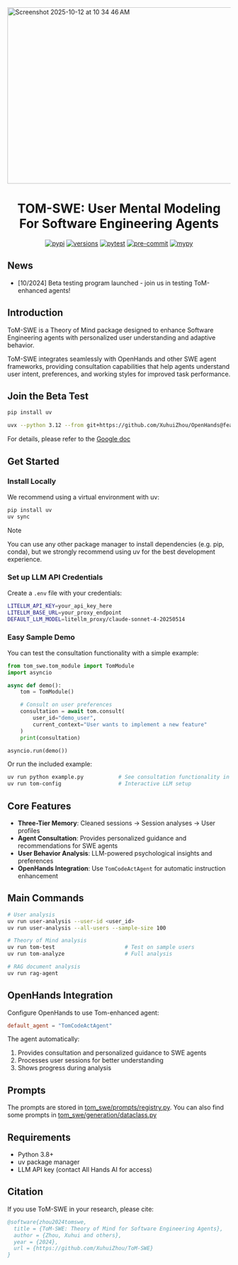 <img width="987" height="397" alt="Screenshot 2025-10-12 at 10 34 46 AM" src="https://github.com/user-attachments/assets/bfa44483-85a4-4614-b4b6-b887e00d7274" />


<h1 align="center">TOM-SWE: User Mental Modeling For Software Engineering Agents</h1>

<div align="center">

[![pypi](https://img.shields.io/pypi/v/tom-swe.svg)](https://pypi.python.org/pypi/tom-swe)
[![versions](https://img.shields.io/pypi/pyversions/tom-swe.svg)](https://github.com/All-Hands-AI/ToM-SWE)
[![pytest](https://img.shields.io/github/actions/workflow/status/All-Hands-AI/ToM-SWE/pytest.yml?branch=main&logo=github&label=pytest)](https://github.com/All-Hands-AI/ToM-SWE/actions?query=branch%3Amain)
[![pre-commit](https://img.shields.io/github/actions/workflow/status/All-Hands-AI/ToM-SWE/pre-commit.yml?branch=main&logo=github&label=pre-commit)](https://github.com/All-Hands-AI/ToM-SWE/actions?query=branch%3Amain)
[![mypy](https://img.shields.io/github/actions/workflow/status/All-Hands-AI/ToM-SWE/mypy.yml?branch=main&logo=github&label=mypy)](https://github.com/All-Hands-AI/ToM-SWE/actions?query=branch%3Amain)

</div>

## News

* [10/2024] Beta testing program launched - join us in testing ToM-enhanced agents!

## Introduction

ToM-SWE is a Theory of Mind package designed to enhance Software Engineering agents with personalized user understanding and adaptive behavior.

ToM-SWE integrates seamlessly with OpenHands and other SWE agent frameworks, providing consultation capabilities that help agents understand user intent, preferences, and working styles for improved task performance.

## Join the Beta Test

```bash
pip install uv

uvx --python 3.12 --from git+https://github.com/XuhuiZhou/OpenHands@feature/tom-codeact-agent openhands
```

For details, please refer to the [Google doc](https://docs.google.com/document/d/1P8b1SSF_HYgahK6eO7qSHbOcTv3o3z6SWMH_osyR3_w/edit?usp=sharing)

## Get Started

### Install Locally

We recommend using a virtual environment with uv:

```bash
pip install uv
uv sync
```

> [!NOTE]
> You can use any other package manager to install dependencies (e.g. pip, conda), but we strongly recommend using uv for the best development experience.

### Set up LLM API Credentials

Create a `.env` file with your credentials:

```bash
LITELLM_API_KEY=your_api_key_here
LITELLM_BASE_URL=your_proxy_endpoint
DEFAULT_LLM_MODEL=litellm_proxy/claude-sonnet-4-20250514
```

### Easy Sample Demo

You can test the consultation functionality with a simple example:

```python
from tom_swe.tom_module import TomModule
import asyncio

async def demo():
    tom = TomModule()

    # Consult on user preferences
    consultation = await tom.consult(
        user_id="demo_user",
        current_context="User wants to implement a new feature"
    )
    print(consultation)

asyncio.run(demo())
```

Or run the included example:

```bash
uv run python example.py           # See consultation functionality in action
uv run tom-config                  # Interactive LLM setup
```

## Core Features

- **Three-Tier Memory**: Cleaned sessions → Session analyses → User profiles
- **Agent Consultation**: Provides personalized guidance and recommendations for SWE agents
- **User Behavior Analysis**: LLM-powered psychological insights and preferences
- **OpenHands Integration**: Use `TomCodeActAgent` for automatic instruction enhancement

## Main Commands

```bash
# User analysis
uv run user-analysis --user-id <user_id>
uv run user-analysis --all-users --sample-size 100

# Theory of Mind analysis
uv run tom-test                      # Test on sample users
uv run tom-analyze                   # Full analysis

# RAG document analysis
uv run rag-agent
```

## OpenHands Integration

Configure OpenHands to use Tom-enhanced agent:

```toml
default_agent = "TomCodeActAgent"
```

The agent automatically:
1. Provides consultation and personalized guidance to SWE agents
2. Processes user sessions for better understanding
3. Shows progress during analysis

## Prompts

The prompts are stored in [tom_swe/prompts/registry.py](tom_swe/prompts/registry.py).
You can also find some prompts in [tom_swe/generation/dataclass.py](tom_swe/generation/dataclass.py)

## Requirements

- Python 3.8+
- uv package manager
- LLM API key (contact All Hands AI for access)

## Citation

If you use ToM-SWE in your research, please cite:

```bibtex
@software{zhou2024tomswe,
  title = {ToM-SWE: Theory of Mind for Software Engineering Agents},
  author = {Zhou, Xuhui and others},
  year = {2024},
  url = {https://github.com/XuhuiZhou/ToM-SWE}
}
```
